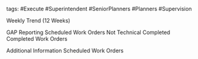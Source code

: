 tags:
	#Execute
	#Superintendent
	#SeniorPlanners
	#Planners
	#Supervision

Weekly Trend (12 Weeks)

GAP Reporting
	Scheduled Work Orders Not Technical Completed
	Completed Work Orders

Additional Information
	Scheduled Work Orders